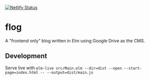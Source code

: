 [![Netlify Status](https://api.netlify.com/api/v1/badges/cc1492a7-2241-4472-b214-8849eebfc22f/deploy-status)](https://app.netlify.com/sites/sleepy-goodall-bdace3/deploys)
# flog
A "frontend only" blog written in Elm using Google Drive as the CMS.

## Development
Serve live with `elm-live src/Main.elm --dir=dist --open --start-page=index.html -- --output=dist/main.js`